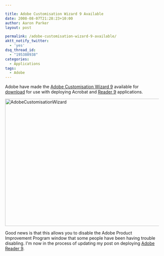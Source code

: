 ```yaml
---

title: Adobe Customisation Wizard 9 Available
date: 2008-08-07T21:28:23+10:00
author: Aaron Parker
layout: post

permalink: /adobe-customisation-wizard-9-available/
aktt_notify_twitter:
  - 'yes'
dsq_thread_id:
  - "195380938"
categories:
  - Applications
tags:
  - Adobe
---
```

Adobe have made the [Adobe Customisation Wizard 9](http://www.adobe.com/support/downloads/detail.jsp?ftpID=3993) available for [download](http://ardownload.adobe.com/pub/adobe/acrobat/win/9.x/9.0/misc/CustWiz90_en_US.exe) for use with deploying Acrobat and [Reader 9]({{site.baseurl}}/deployment/deploying-adobe-reader-9-for-windows) applications.

<img style="border-right: 0px; border-top: 0px; border-left: 0px; border-bottom: 0px" height="416" alt="AdobeCustomisationWizard" src="{{site.baseurl}}/media/2008/08/adobecustomisationwizard.png" width="595" border="0" /> 

Good news is that this allows you to disable the Adobe Product Improvement Program window that some people have been having trouble disabling. I'm now in the process of updating my post on deploying [Adobe Reader 9]({{site.baseurl}}/deployment/deploying-adobe-reader-9-for-windows).